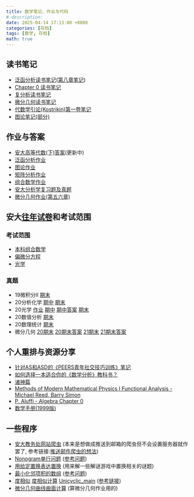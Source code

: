 ```yaml
---
title: 数学笔记、作业与代码
# description: 
date: 2025-04-14 17:13:00 +0800
categories: [存档]
tags: [数学, 存档]
math: true
---
```


## 读书笔记
- [泛函分析读书笔记](https://cdn.jsdelivr.net/gh/zhangxm2312/Projects@main/LaTeX/%E7%AC%94%E8%AE%B0%E8%AE%B2%E4%B9%89/tmp/%E6%B3%9B%E5%87%BD%E5%88%86%E6%9E%90%E8%AF%BB%E4%B9%A6%E7%AC%94%E8%AE%B0.pdf)([第八章笔记](https://cdn.jsdelivr.net/gh/zhangxm2312/Projects@main/LaTeX/%E7%AC%94%E8%AE%B0%E8%AE%B2%E4%B9%89/tmp/%E8%AE%B8%E5%85%A8%E5%8D%8E%E7%AC%AC%E5%85%AB%E7%AB%A0%E7%AC%94%E8%AE%B0.pdf))
- [Chapter 0 读书笔记](https://cdn.jsdelivr.net/gh/zhangxm2312/Projects@main/LaTeX/%E7%AC%94%E8%AE%B0%E8%AE%B2%E4%B9%89/tmp/Chapter0%E8%AF%BB%E4%B9%A6%E7%AC%94%E8%AE%B0.pdf)
- [复分析读书笔记](https://cdn.jsdelivr.net/gh/zhangxm2312/Projects@main/LaTeX/%E7%AC%94%E8%AE%B0%E8%AE%B2%E4%B9%89/tmp/%E5%A4%8D%E5%88%86%E6%9E%90%E8%AF%BB%E4%B9%A6%E7%AC%94%E8%AE%B0.pdf)
- [微分几何读书笔记](https://cdn.jsdelivr.net/gh/zhangxm2312/Projects@main/LaTeX/%E7%AC%94%E8%AE%B0%E8%AE%B2%E4%B9%89/tmp/%E5%BE%AE%E5%88%86%E5%87%A0%E4%BD%95%E8%AF%BB%E4%B9%A6%E7%AC%94%E8%AE%B0.pdf)
- [代数学引论(Kostrikin)第一卷笔记](https://cdn.jsdelivr.net/gh/zhangxm2312/Projects@main/ObsidianVault/%E8%AF%BB%E4%B9%A6%E7%AC%94%E8%AE%B0/%E4%BB%A3%E6%95%B0%E5%AD%A6%E5%BC%95%E8%AE%BA.md)
- [图论笔记(部分)](https://cdn.jsdelivr.net/gh/zhangxm2312/Projects@main/ObsidianVault/%E8%AF%BB%E4%B9%A6%E7%AC%94%E8%AE%B0/%E5%9B%BE%E8%AE%BA%E7%AC%94%E8%AE%B0.md)

<!-- - [我不会的题目](https://cdn.jsdelivr.net/gh/zhangxm2312/Projects@main/LaTeX/%E8%AF%BE%E7%A8%8B%E4%BD%9C%E4%B8%9A/tmp/%E7%AB%A0%E5%B0%8F%E6%98%8E%E4%B8%8D%E4%BC%9A%E7%9A%84%E9%A2%98%E7%9B%AE.pdf)(已停更),[集合与函数的基础知识](https://cdn.jsdelivr.net/gh/zhangxm2312/Projects@main/LaTeX/%E8%AF%BE%E7%A8%8B%E4%BD%9C%E4%B8%9A/tmp/%E9%9B%86%E5%90%88%E4%B8%8E%E5%87%BD%E6%95%B0%E7%9A%84%E5%9F%BA%E7%A1%80%E7%9F%A5%E8%AF%86.pdf) -->

## 作业与答案
- [安大高等代数(下)答案](https://cdn.jsdelivr.net/gh/zhangxm2312/Projects@main/LaTeX/%E8%AF%BE%E7%A8%8B%E4%BD%9C%E4%B8%9A/tmp/%E9%AB%98%E7%AD%89%E4%BB%A3%E6%95%B0%E4%BD%9C%E4%B8%9A%E7%AD%94%E6%A1%88.pdf)(更新中)
- [泛函分析作业](https://cdn.jsdelivr.net/gh/zhangxm2312/Projects@main/LaTeX/%E8%AF%BE%E7%A8%8B%E4%BD%9C%E4%B8%9A/tmp/%E6%B3%9B%E5%87%BD%E5%88%86%E6%9E%90%E4%BD%9C%E4%B8%9A.pdf)
- [图论作业](https://cdn.jsdelivr.net/gh/zhangxm2312/Projects@main/LaTeX/%E8%AF%BE%E7%A8%8B%E4%BD%9C%E4%B8%9A/tmp/%E5%9B%BE%E8%AE%BA%E4%BD%9C%E4%B8%9A.pdf)
- [矩阵分析作业](https://cdn.jsdelivr.net/gh/zhangxm2312/Projects@main/LaTeX/%E8%AF%BE%E7%A8%8B%E4%BD%9C%E4%B8%9A/tmp/%E7%9F%A9%E9%98%B5%E5%88%86%E6%9E%90%E4%BD%9C%E4%B8%9A.pdf)
- [组合数学作业](https://cdn.jsdelivr.net/gh/zhangxm2312/Projects@main/LaTeX/%E8%AF%BE%E7%A8%8B%E4%BD%9C%E4%B8%9A/tmp/%E7%BB%84%E5%90%88%E6%95%B0%E5%AD%A6%E4%BD%9C%E4%B8%9A%E9%A2%98.pdf) 
- [安大分析学复习题及真题](https://cdn.jsdelivr.net/gh/zhangxm2312/Projects@main/LaTeX/%E8%AF%BE%E7%A8%8B%E4%BD%9C%E4%B8%9A/tmp/%E5%88%86%E6%9E%90%E5%AD%A6%E4%B8%8E%E4%BB%A3%E6%95%B0%E5%AD%A6%E5%A4%8D%E4%B9%A0%E7%AC%94%E8%AE%B0.pdf)
- [微分几何作业(第五六章)](https://cdn.jsdelivr.net/gh/zhangxm2312/Projects@main/LaTeX/%E8%AF%BE%E7%A8%8B%E4%BD%9C%E4%B8%9A/tmp/%E5%BE%AE%E5%88%86%E5%87%A0%E4%BD%95%E4%BD%9C%E4%B8%9A(%E7%AC%AC%E4%BA%94%E5%85%AD%E7%AB%A0).pdf)

## 安大[往年试卷](https://cdn.jsdelivr.net/gh/zhangxm2312/Projects@main/LaTeX/%E5%BE%80%E5%B9%B4%E8%AF%95%E5%8D%B7/tmp/)和考试范围
### 考试范围
- [本科组合数学](https://cdn.jsdelivr.net/gh/zhangxm2312/Projects@main/LaTeX/%E8%AF%BE%E7%A8%8B%E4%BD%9C%E4%B8%9A/tmp/%E7%BB%84%E5%90%88%E6%95%B0%E5%AD%A6%E8%80%83%E8%AF%95%E8%8C%83%E5%9B%B4.pdf)
- [偏微分方程](https://cdn.jsdelivr.net/gh/zhangxm2312/Projects@main/LaTeX/%E5%BE%80%E5%B9%B4%E8%AF%95%E5%8D%B7/tmp/22-23PDE%E8%80%83%E7%BA%B2.pdf)
- [光学](https://cdn.jsdelivr.net/gh/zhangxm2312/Projects@main/LaTeX/%E5%BE%80%E5%B9%B4%E8%AF%95%E5%8D%B7/tmp/22-23%E5%85%89%E5%AD%A6%E8%80%83%E7%BA%B2.pdf)

### 真题
- 19微积分II [期末](https://cdn.jsdelivr.net/gh/zhangxm2312/Projects@main/LaTeX/%E5%BE%80%E5%B9%B4%E8%AF%95%E5%8D%B7/tmp/%E5%AE%89%E5%BE%BD%E5%A4%A7%E5%AD%A62019-2020%E5%AD%A6%E5%B9%B4%E7%AC%AC%E4%BA%8C%E5%AD%A6%E6%9C%9F%E5%BE%AE%E7%A7%AF%E5%88%86II%E8%80%83%E8%AF%95%E6%9C%9F%E6%9C%AB%E8%AF%95%E5%8D%B7(A%E5%8D%B7).pdf)
- 20分析化学 [期中](https://cdn.jsdelivr.net/gh/zhangxm2312/Projects@main/LaTeX/%E5%BE%80%E5%B9%B4%E8%AF%95%E5%8D%B7/tmp/%E5%AE%89%E5%BE%BD%E5%A4%A7%E5%AD%A62020-2021%E5%AD%A6%E5%B9%B4%E7%AC%AC%E4%B8%80%E5%AD%A6%E6%9C%9F%E5%88%86%E6%9E%90%E5%8C%96%E5%AD%A6%E6%9C%9F%E4%B8%AD%E8%80%83%E8%AF%95%E8%AF%95%E5%8D%B7(A%E5%8D%B7).pdf) [期末](https://cdn.jsdelivr.net/gh/zhangxm2312/Projects@main/LaTeX/%E5%BE%80%E5%B9%B4%E8%AF%95%E5%8D%B7/tmp/%E5%AE%89%E5%BE%BD%E5%A4%A7%E5%AD%A62020-2021%E5%AD%A6%E5%B9%B4%E7%AC%AC%E4%B8%80%E5%AD%A6%E6%9C%9F%E5%88%86%E6%9E%90%E5%8C%96%E5%AD%A6%E6%9C%9F%E6%9C%AB%E8%80%83%E8%AF%95%E8%AF%95%E5%8D%B7(B%E5%8D%B7).pdf)
- 20光学 [作业](https://cdn.jsdelivr.net/gh/zhangxm2312/Projects@main/LaTeX/%E5%BE%80%E5%B9%B4%E8%AF%95%E5%8D%B7/tmp/%E5%AE%89%E5%BE%BD%E5%A4%A7%E5%AD%A62020-2021%E5%AD%A6%E5%B9%B4%E7%AC%AC%E4%BA%8C%E5%AD%A6%E6%9C%9F%E5%85%89%E5%AD%A6%E8%AF%BE%E7%A8%8B%E4%BD%9C%E4%B8%9A.pdf) [期中](https://cdn.jsdelivr.net/gh/zhangxm2312/Projects@main/LaTeX/%E5%BE%80%E5%B9%B4%E8%AF%95%E5%8D%B7/tmp/%E5%AE%89%E5%BE%BD%E5%A4%A7%E5%AD%A62020-2021%E5%AD%A6%E5%B9%B4%E7%AC%AC%E4%BA%8C%E5%AD%A6%E6%9C%9F%E5%85%89%E5%AD%A6%E6%9C%9F%E4%B8%AD%E8%80%83%E8%AF%95%E8%AF%95%E5%8D%B7(A%E5%8D%B7).pdf) [期中答案](https://cdn.jsdelivr.net/gh/zhangxm2312/Projects@main/LaTeX/%E5%BE%80%E5%B9%B4%E8%AF%95%E5%8D%B7/tmp/%E5%AE%89%E5%BE%BD%E5%A4%A7%E5%AD%A62020-2021%E5%AD%A6%E5%B9%B4%E7%AC%AC%E4%BA%8C%E5%AD%A6%E6%9C%9F%E5%85%89%E5%AD%A6%E6%9C%9F%E6%9C%AB%E8%80%83%E8%AF%95%E8%AF%95%E5%8D%B7(A%E5%8D%B7)(%E5%90%AB%E7%AD%94%E6%A1%88).pdf) [期末](https://cdn.jsdelivr.net/gh/zhangxm2312/Projects@main/LaTeX/%E5%BE%80%E5%B9%B4%E8%AF%95%E5%8D%B7/tmp/%E5%AE%89%E5%BE%BD%E5%A4%A7%E5%AD%A62020-2021%E5%AD%A6%E5%B9%B4%E7%AC%AC%E4%BA%8C%E5%AD%A6%E6%9C%9F%E5%85%89%E5%AD%A6%E6%9C%9F%E6%9C%AB%E8%80%83%E8%AF%95%E8%AF%95%E5%8D%B7(A%E5%8D%B7).pdf)
- 20数值分析 [期末](https://cdn.jsdelivr.net/gh/zhangxm2312/Projects@main/LaTeX/%E5%BE%80%E5%B9%B4%E8%AF%95%E5%8D%B7/tmp/%E5%AE%89%E5%BE%BD%E5%A4%A7%E5%AD%A62020-2021%E5%AD%A6%E5%B9%B4%E7%AC%AC%E4%BA%8C%E5%AD%A6%E6%9C%9F%E6%95%B0%E5%80%BC%E5%88%86%E6%9E%90%E6%9C%9F%E6%9C%AB%E8%80%83%E8%AF%95%E8%AF%95%E5%8D%B7(A%E5%8D%B7)(%E8%8B%B1%E8%AF%AD).pdf)
- 20数理统计 [期末](https://cdn.jsdelivr.net/gh/zhangxm2312/Projects@main/LaTeX/%E5%BE%80%E5%B9%B4%E8%AF%95%E5%8D%B7/tmp/%E5%AE%89%E5%BE%BD%E5%A4%A7%E5%AD%A62020-2021%E5%AD%A6%E5%B9%B4%E7%AC%AC%E4%BA%8C%E5%AD%A6%E6%9C%9F%E6%95%B0%E7%90%86%E7%BB%9F%E8%AE%A1%E6%9C%9F%E6%9C%AB%E8%80%83%E8%AF%95%E8%AF%95%E5%8D%B7(A%E5%8D%B7).pdf)
- 微分几何 [20期末](https://cdn.jsdelivr.net/gh/zhangxm2312/Projects@main/LaTeX/%E5%BE%80%E5%B9%B4%E8%AF%95%E5%8D%B7/20-21%E5%BE%AE%E5%88%86%E5%87%A0%E4%BD%95%E8%AF%95%E5%8D%B7A%E5%8D%B7.doc) [20期末答案](https://cdn.jsdelivr.net/gh/zhangxm2312/Projects@main/LaTeX/%E5%BE%80%E5%B9%B4%E8%AF%95%E5%8D%B7/20-21%E5%BE%AE%E5%88%86%E5%87%A0%E4%BD%95%E8%AF%95%E5%8D%B7A%E5%8D%B7%E7%AD%94%E6%A1%88.doc) [21期末](https://cdn.jsdelivr.net/gh/zhangxm2312/Projects@main/LaTeX/%E5%BE%80%E5%B9%B4%E8%AF%95%E5%8D%B7/21-22%E5%BE%AE%E5%88%86%E5%87%A0%E4%BD%95%E8%AF%95%E5%8D%B7A%E5%8D%B7.doc) [21期末答案](https://cdn.jsdelivr.net/gh/zhangxm2312/Projects@main/LaTeX/%E5%BE%80%E5%B9%B4%E8%AF%95%E5%8D%B7/21-22%E5%BE%AE%E5%88%86%E5%87%A0%E4%BD%95%E8%AF%95%E5%8D%B7A%E5%8D%B7%E7%AD%94%E6%A1%88.doc)

## 个人重排与资源分享
- [针对AS和ASD的《PEERS青年社交技巧训练》笔记](https://chaoli.club/index.php/attachment/61dea48f88f32_%E9%92%88%E5%AF%B9AS%E5%92%8CASD%E7%9A%84%E3%80%8APEERS%E9%9D%92%E5%B9%B4%E7%A4%BE%E4%BA%A4%E6%8A%80%E5%B7%A7%E8%AE%AD%E7%BB%83%E3%80%8B%E7%AC%94%E8%AE%B0.pdf/download)
- [如何选择一本适合你的《数学分析》教科书？](https://cdn.jsdelivr.net/gh/zhangxm2312/Projects@main/LaTeX/%E4%B8%AA%E4%BA%BA%E9%87%8D%E6%8E%92/tmp/%E5%A6%82%E4%BD%95%E9%80%89%E6%8B%A9%E4%B8%80%E6%9C%AC%E9%80%82%E5%90%88%E4%BD%A0%E7%9A%84%E3%80%8A%E6%95%B0%E5%AD%A6%E5%88%86%E6%9E%90%E3%80%8B%E6%95%99%E7%A7%91%E4%B9%A6%EF%BC%9F.pdf)
- [诸神篇](https://cdn.jsdelivr.net/gh/zhangxm2312/Projects@main/LaTeX/%E4%B8%AA%E4%BA%BA%E9%87%8D%E6%8E%92/tmp/%E8%AF%B8%E7%A5%9E%E7%AF%87.pdf)
- [Methods of Modern Mathematical Physics I Functional Analysis - Michael Reed, Barry Simon](https://chaoli.club/index.php/attachment/63024e0e2b218_Methods%20of%20Modern%20Mathematical%20Physics%20I%20Functional%20Analysis%20by%20Michael%20Reed,%20Barry%20Simon%20(z-lib.org).pdf/download)
- [P. Aluffi - Algebra Chapter 0](https://chaoli.club/index.php/attachment/666969f427d04_2009-P%20Aluffi-Algebra%20Chapter%200.pdf/download)
- [数学手册(1999版)](https://chaoli.club/index.php/attachment/638a4dd3a8bee_%E6%95%B0%E5%AD%A6%E6%89%8B%E5%86%8C.pdf/download)

##  一些程序
- [安大教务处网站爬虫](https://cdn.jsdelivr.net/gh/zhangxm2312/Projects@main/Python/nevermiss_mail.py) (本来是想做成推送到邮箱的爬虫但不会设置服务器就作罢了, 参考链接:[推送邮件爬虫的想法](https://chaoli.club/index.php/7388))
- [Nonogram单行问题](https://cdn.jsdelivr.net/gh/zhangxm2312/Projects@main/Wolfram/Nonogram%E5%8D%95%E8%A1%8C%E9%97%AE%E9%A2%98.nb) ([参考问题](https://chaoli.club/index.php/8175))
- [用给定置换表达置换](https://cdn.jsdelivr.net/gh/zhangxm2312/Projects@main/Wolfram/%E7%BB%99%E5%AE%9A%E7%BD%AE%E6%8D%A2%E7%9A%84%E7%A7%AF%E8%A1%A8%E8%BE%BE%E7%BD%AE%E6%8D%A2.nb) (用来解一些解谜游戏中置换相关的谜题)
- [最小化邻项积的数组](https://cdn.jsdelivr.net/gh/zhangxm2312/Projects@main/Wolfram/%E6%9C%80%E5%B0%8F%E5%8C%96%E9%82%BB%E9%A1%B9%E7%A7%AF%E4%B9%8B%E5%92%8C%E7%9A%84%E6%95%B0%E7%BB%84.nb) ([参考问题](https://chaoli.club/index.php/9590))
- [度相似](https://cdn.jsdelivr.net/gh/zhangxm2312/Projects@main/Wolfram/%E5%BA%A6%E7%9B%B8%E4%BC%BC.nb) [度相似计算](https://cdn.jsdelivr.net/gh/zhangxm2312/Projects@main/Wolfram/%E5%BA%A6%E7%9B%B8%E4%BC%BC%E8%AE%A1%E7%AE%97.nb) [Unicyclic_main](https://cdn.jsdelivr.net/gh/zhangxm2312/Projects@main/sage/Unicyclic_main.ipynb) ([参考链接](/posts/单圈图的度相似检验))
- [微分几何曲线曲面计算](https://cdn.jsdelivr.net/gh/zhangxm2312/Projects@main/Wolfram/%E5%BE%AE%E5%88%86%E5%87%A0%E4%BD%95%E6%9B%B2%E7%BA%BF%E6%9B%B2%E9%9D%A2%E8%AE%A1%E7%AE%97.nb) (算微分几何作业用的)
